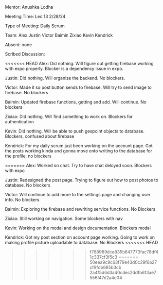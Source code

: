 Mentor: Anushka Lodha

Meeting Time: Lec 13 2/28/24

Type of Meeting: Daily Scrum

Team: Alex Justin Victor Baimin Zixiao Kevin Kendrick

Absent: none

Scribed Discussion:

<<<<<<< HEAD
Alex: Did nothing. Will figure out getting firebase working with expo properly. Blocker is a dependency issue in expo.

Justin: Did nothing. Will organize the backend. No blockers.

Victor: Made it so post button sends to firebase. Will try to send image to firebase. No blockers

Baimin: Updated firebase functions, getting and add. Will continue. No blockers

Zixiao: Did nothing. Will find something to work on. Blockers for authentication

Kevin: Did nothing. Will be able to push geopoint objects to database. Blockers, confused about firebase

Kendrick: For my daily scrum just been working on the account page. Got the posts working kinda and gonna move onto writing to the database for the profile, no blockers

=======
Alex: Worked on chat. Try to have chat deloyed soon. Blockers with expo

Justin: Redesigned the post page. Trying to figure out how to post photos to database. No blockers

Victor: Will continue to add more to the settings page and changing user info. No blockers

Baimin: Exploring the firebase and rewriting service functions. No Blockers

Zixiao: Still working on navigation. Some blockers with nav

Kevin: Working on the modal and design documentation. Blockers modal

Kendrick: Got my post section on account page working. Going to work on making profile picture uploadable to database. No Blockers
<<<<<<< HEAD
>>>>>>> f768989dce835b847773fac78df41c337cf3f5c3
=======
>>>>>>> 50eea9c9c63f79e43d0c29f6a27cf9fdb695b3cb
>>>>>>> 2a4f5d6d3a40cdec2ddfb613ae7556f47d2a4e04
